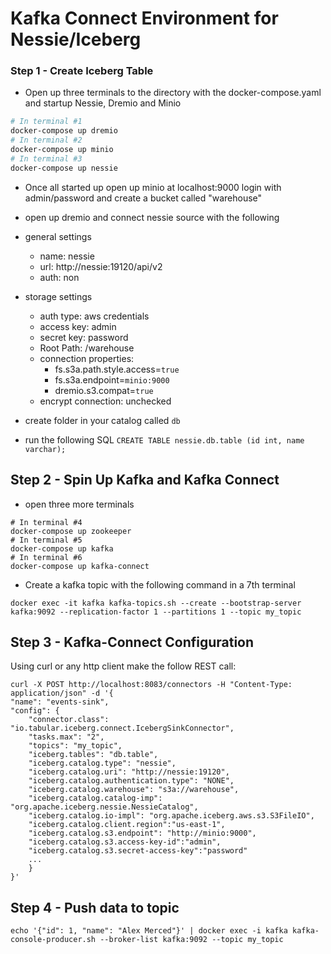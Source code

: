 # Kafka Connect Environment for Nessie/Iceberg

### Step 1 - Create Iceberg Table

- Open up three terminals to the directory with the docker-compose.yaml and startup Nessie, Dremio and Minio

```bash
# In terminal #1
docker-compose up dremio
# In terminal #2
docker-compose up minio
# In terminal #3
docker-compose up nessie
```

- Once all started up open up minio at localhost:9000 login with admin/password and create a bucket called "warehouse"

- open up dremio and connect nessie source with the following
 - general settings
    - name: nessie
    - url: http://nessie:19120/api/v2
    - auth: non
 - storage settings
    - auth type: aws credentials
    - access key: admin
    - secret key: password
    - Root Path: /warehouse
    - connection properties:
        - fs.s3a.path.style.access=`true`
        - fs.s3a.endpoint=`minio:9000`
        - dremio.s3.compat=`true`
    - encrypt connection: unchecked

- create folder in your catalog called `db`

- run the following SQL `CREATE TABLE nessie.db.table (id int, name varchar);`

## Step 2 - Spin Up Kafka and Kafka Connect

- open three more terminals

```
# In terminal #4
docker-compose up zookeeper
# In terminal #5
docker-compose up kafka
# In terminal #6
docker-compose up kafka-connect
```

- Create a kafka topic with the following command in a 7th terminal

```
docker exec -it kafka kafka-topics.sh --create --bootstrap-server kafka:9092 --replication-factor 1 --partitions 1 --topic my_topic
```


## Step 3 - Kafka-Connect Configuration

Using curl or any http client make the follow REST call:

```
curl -X POST http://localhost:8083/connectors -H "Content-Type: application/json" -d '{
"name": "events-sink",
"config": {
    "connector.class": "io.tabular.iceberg.connect.IcebergSinkConnector",
    "tasks.max": "2",
    "topics": "my_topic",
    "iceberg.tables": "db.table",
    "iceberg.catalog.type": "nessie",
    "iceberg.catalog.uri": "http://nessie:19120",
    "iceberg.catalog.authentication.type": "NONE",
    "iceberg.catalog.warehouse": "s3a://warehouse",
    "iceberg.catalog.catalog-imp": "org.apache.iceberg.nessie.NessieCatalog",
    "iceberg.catalog.io-impl": "org.apache.iceberg.aws.s3.S3FileIO",
    "iceberg.catalog.client.region":"us-east-1",
    "iceberg.catalog.s3.endpoint": "http://minio:9000",
    "iceberg.catalog.s3.access-key-id":"admin",
    "iceberg.catalog.s3.secret-access-key":"password"
    ...
    }
}'
```

## Step 4 - Push data to topic

```
echo '{"id": 1, "name": "Alex Merced"}' | docker exec -i kafka kafka-console-producer.sh --broker-list kafka:9092 --topic my_topic
```